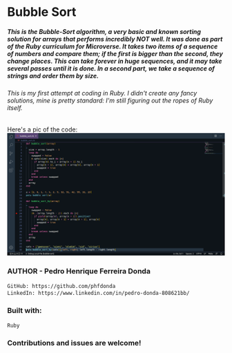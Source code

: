 # Bubble Sort
##### This is the Bubble-Sort algorithm, a very basic and known sorting solution for arrays that performs incredibly NOT well. It was done as part of the Ruby curriculum for Microverse. It takes two items of a sequence of numbers and compare them; if the first is bigger than the second, they change places. This can take forever in huge sequences, and it may take several passes until it is done. In a second part, we take a sequence of strings and order them by size.
###### This is my first attempt at coding in Ruby. I didn't create any fancy solutions, mine is pretty standard: I'm still figuring out the ropes of Ruby itself.
  Here's a pic of the code:
  ![Screenshot](./screenshot.png)


  ### AUTHOR - Pedro Henrique Ferreira Donda
    GitHub: https://github.com/phfdonda
    LinkedIn: https://www.linkedin.com/in/pedro-donda-808621bb/

### Built with:
    Ruby
    
    
    

### Contributions and issues are welcome!
